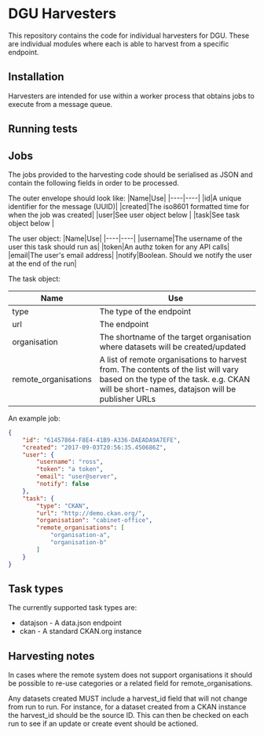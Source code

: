 # DGU Harvesters

This repository contains the code for individual harvesters for DGU.  These
are individual modules where each is able to harvest from a specific endpoint.

## Installation

Harvesters are intended for use within a worker process that obtains jobs
to execute from a message queue.

## Running tests


## Jobs

The jobs provided to the harvesting code should be serialised as JSON and contain the following fields in order to be processed.

The outer envelope should look like:
|Name|Use|
|----|----|
|id|A unique identifier for the message (UUID)|
|created|The iso8601 formatted time for when the job was created|
|user|See user object below |
|task|See task object below |

The user object:
|Name|Use|
|----|----|
|username|The username of the user this task should run as|
|token|An authz token for any API calls|
|email|The user's email address|
|notify|Boolean. Should we notify the user at the end of the run|

The task object:

|Name|Use|
|----|----|
|type|The type of the endpoint|
|url|The endpoint|
|organisation|The shortname of the target organisation where datasets will be created/updated|
|remote_organisations|A list of remote organisations to harvest from. The contents of the list will vary based on the type of the task. e.g. CKAN will be short-names, datajson will be publisher URLs|

An example job:

```json
{
    "id": "61457864-F8E4-41B9-A336-DAEADA9A7EFE",
    "created": "2017-09-03T20:56:35.450686Z",
    "user": {
        "username": "ross",
        "token": "a token",
        "email": "user@server",
        "notify": false
    },
    "task": {
        "type": "CKAN",
        "url": "http://demo.ckan.org/",
        "organisation": "cabinet-office",
        "remote_organisations": [
            "organisation-a",
            "organisation-b"
        ]
    }
}
```

## Task types

The currently supported task types are:

* datajson - A data.json endpoint
* ckan - A standard CKAN.org instance

## Harvesting notes

In cases where the remote system does not support organisations it should be possible to re-use categories or a related field for remote_organisations.

Any datasets created MUST include a harvest_id field that will not change from run to run.  For instance, for a dataset created from a CKAN instance the harvest_id should be the source ID.  This can then be checked on each run to see if an update or create event should be actioned.

